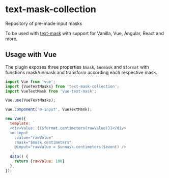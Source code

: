 # text-mask-collection
Repository of pre-made input masks

To be used with [text-mask](https://github.com/text-mask/text-mask) with support for Vanilla, Vue, Angular, React and more.

## Usage with Vue

The plugin exposes three properties `$mask`, `$unmask` and `$format` with functions mask/unmask and transform according each respective mask.

```js
import Vue from 'vue';
import {VueTextMasks} from 'text-mask-collection';
import VueTextMask from 'vue-text-mask';

Vue.use(VueTextMasks);

Vue.component('m-input', VueTextMask);

new Vue({
  template: `
  <div>Value: {{$format.centimeters(rawValue)}}</div>
  <m-input
    :value="rawValue"
    :mask="$mask.centimeters"
    @input="rawValue = $unmask.centimeters($event) />
  `,
  data() {
    return {rawValue: 100}
  },
});
```

